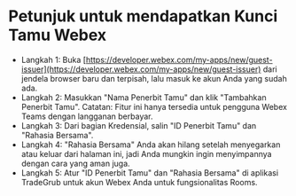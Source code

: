 # Petunjuk untuk mendapatkan Kunci Tamu Webex
- Langkah 1: Buka [https://developer.webex.com/my-apps/new/guest-issuer](https://developer.webex.com/my-apps/new/guest-issuer) dari jendela browser baru dan terpisah, lalu masuk ke akun Anda yang sudah ada.
- Langkah 2: Masukkan "Nama Penerbit Tamu" dan klik "Tambahkan Penerbit Tamu". Catatan: Fitur ini hanya tersedia untuk pengguna Webex Teams dengan langganan berbayar.
- Langkah 3: Dari bagian Kredensial, salin "ID Penerbit Tamu" dan "Rahasia Bersama".
- Langkah 4: "Rahasia Bersama" Anda akan hilang setelah menyegarkan atau keluar dari halaman ini, jadi Anda mungkin ingin menyimpannya dengan cara yang aman juga.
- Langkah 5: Atur "ID Penerbit Tamu" dan "Rahasia Bersama" di aplikasi TradeGrub untuk akun Webex Anda untuk fungsionalitas Rooms.